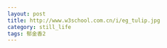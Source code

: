 ```yaml
---
layout: post
title: http://www.w3school.com.cn/i/eg_tulip.jpg
category: still_life
tags: 郁金香2
---
```



